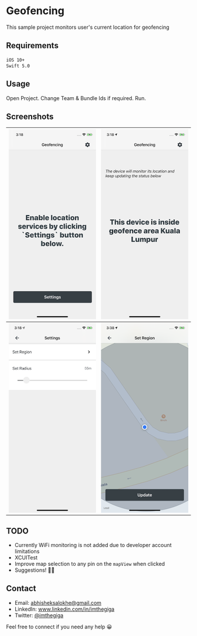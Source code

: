 # Geofencing
This sample project monitors user's current location for geofencing


Requirements
------
```
iOS 10+
Swift 5.0
```


Usage
------
Open Project.
Change Team & Bundle Ids if required.
Run.


Screenshots
------
|![1](https://github.com/imthegiga/geofencing/blob/master/Screenshots/1.PNG)|![2](https://github.com/imthegiga/geofencing/blob/master/Screenshots/2.PNG)|
|:---:|:---:|
|![3](https://github.com/imthegiga/geofencing/blob/master/Screenshots/3.PNG)|![4](https://github.com/imthegiga/geofencing/blob/master/Screenshots/4.PNG)|


TODO
------
* Currently WiFi monitoring is not added due to developer account limitations
* XCUITest
* Improve map selection to any pin on the `mapView` when clicked
* Suggestions! ✌🏻


Contact
------
* Email: abhisheksalokhe@gmail.com
* LinkedIn: www.linkedin.com/in/imthegiga
* Twitter: [@imthegiga](https://twitter.com/imthegiga)

Feel free to connect if you need any help 😀
